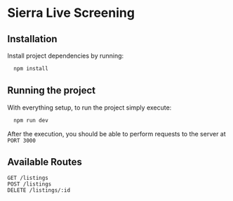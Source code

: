 # Sierra Live Screening

## Installation

Install project dependencies by running:

```bash
  npm install
```

## Running the project

With everything setup, to run the project simply execute:

```bash
  npm run dev
```

After the execution, you should be able to perform requests to the server at `PORT 3000`

## Available Routes

```
GET /listings
POST /listings
DELETE /listings/:id
```
